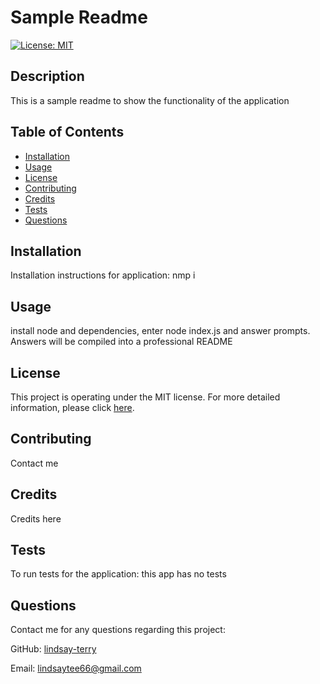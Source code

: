 
# Sample Readme
[![License: MIT](https://img.shields.io/badge/License-MIT-yellow.svg)](https://opensource.org/licenses/MIT)

## Description
This is a sample readme to show the functionality of the application

## Table of Contents
* [Installation](#installation)
* [Usage](#usage)
* [License](#license)
* [Contributing](#contributing)
* [Credits](#credits)
* [Tests](#tests)
* [Questions](#questions)

## Installation
Installation instructions for application:
nmp i

## Usage
install node and dependencies, enter node index.js and answer prompts.  Answers will be compiled into a professional README

## License
This project is operating under the MIT license.  For more detailed information, please click [here](https://opensource.org/license/mit).

## Contributing
Contact me

## Credits
Credits here

## Tests
To run tests for the application:
this app has no tests

## Questions
Contact me for any questions regarding this project:

GitHub: [lindsay-terry](https://github.com/lindsay-terry)

Email: lindsaytee66@gmail.com
